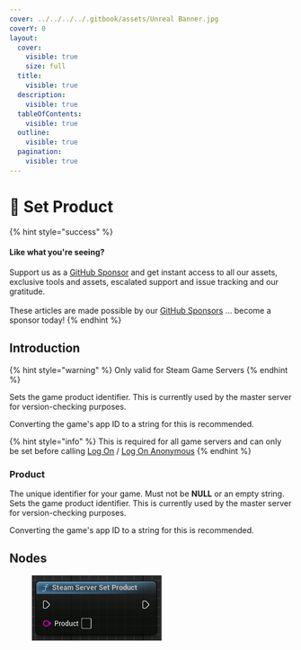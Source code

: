 ```yaml
---
cover: ../../../../.gitbook/assets/Unreal Banner.jpg
coverY: 0
layout:
  cover:
    visible: true
    size: full
  title:
    visible: true
  description:
    visible: true
  tableOfContents:
    visible: true
  outline:
    visible: true
  pagination:
    visible: true
---
```


# 🔵 Set Product

{% hint style="success" %}
#### Like what you're seeing?

Support us as a [GitHub Sponsor](../../../../become-a-sponsor/) and get instant access to all our assets, exclusive tools and assets, escalated support and issue tracking and our gratitude.\
\
These articles are made possible by our [GitHub Sponsors](../../../../become-a-sponsor/) ... become a sponsor today!
{% endhint %}

## Introduction

{% hint style="warning" %}
Only valid for Steam Game Servers
{% endhint %}

Sets the game product identifier. This is currently used by the master server for version-checking purposes.

Converting the game's app ID to a string for this is recommended.

{% hint style="info" %}
This is required for all game servers and can only be set before calling [Log On](log-on.md) / [Log On Anonymous](log-on-anonymous.md)
{% endhint %}

### Product

The unique identifier for your game. Must not be **NULL** or an empty string. Sets the game product identifier. This is currently used by the master server for version-checking purposes.

Converting the game's app ID to a string for this is recommended.

## Nodes

<figure><img src="../../../../.gitbook/assets/image (294).png" alt=""><figcaption></figcaption></figure>
